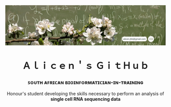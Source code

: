 <div style="text-align: center;">
  <img src="https://github.com/AlicenJoyHenning/honours_2023/blob/main/images/profile.jpg" alt="MasterHead">
  <h1 align="center">Ａｌｉｃｅｎ＇ｓ   ＧｉｔＨｕｂ</newline></h1>
  <h3 align="center">ꜱᴏᴜᴛʜ ᴀꜰʀɪᴄᴀɴ ʙɪᴏɪɴꜰᴏʀᴍᴀᴛɪᴄɪᴀɴ-ɪɴ-ᴛʀᴀɪɴɪɴɢ</h3>


<p align="center">
Honour's student developing the skills necessary to perform an analysis of <strong>single cell RNA sequencing data</strong>
</p>
</div>
